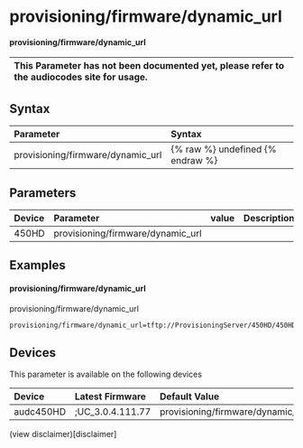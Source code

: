 ﻿---
description: provisioning/firmware/dynamic_url
search: false
---

# provisioning/firmware/dynamic_url

#### provisioning/firmware/dynamic_url


| This Parameter has not been documented yet, please refer to the audiocodes site for usage.  |
| :--- |

## Syntax
| Parameter | Syntax |
| :--- | :--- |
|provisioning/firmware/dynamic_url | {% raw %} undefined {% endraw %} |

## Parameters
|Device|Parameter|value|Description|
|:---|:---|:---|:---|
| 450HD | provisioning/firmware/dynamic_url |  |  |

## Examples
#### provisioning/firmware/dynamic_url

provisioning/firmware/dynamic_url

```
provisioning/firmware/dynamic_url=tftp://ProvisioningServer/450HD/450HD.img
```

## Devices
This parameter is available on the following devices

| Device | Latest Firmware | Default Value |
|:---|:---|:---|
| audc450HD | ;UC_3.0.4.111.77 | provisioning/firmware/dynamic_url=tftp://ProvisioningServer/450HD/450HD.img 

(view disclaimer)[disclaimer]
